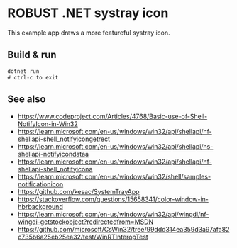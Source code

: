# ROBUST .NET systray icon

This example app draws a more featureful systray icon.

## Build & run

```pwsh
dotnet run
# ctrl-c to exit
```

## See also

* https://www.codeproject.com/Articles/4768/Basic-use-of-Shell-NotifyIcon-in-Win32
* https://learn.microsoft.com/en-us/windows/win32/api/shellapi/nf-shellapi-shell_notifyicongetrect
* https://learn.microsoft.com/en-us/windows/win32/api/shellapi/ns-shellapi-notifyicondataa
* https://learn.microsoft.com/en-us/windows/win32/api/shellapi/nf-shellapi-shell_notifyicona
* https://learn.microsoft.com/en-us/windows/win32/shell/samples-notificationicon
* https://github.com/kesac/SystemTrayApp
* https://stackoverflow.com/questions/15658341/color-window-in-hbrbackground
* https://learn.microsoft.com/en-us/windows/win32/api/wingdi/nf-wingdi-getstockobject?redirectedfrom=MSDN
* https://github.com/microsoft/CsWin32/tree/99ddd314ea359d3a97afa82c735b6a25eb25ea32/test/WinRTInteropTest